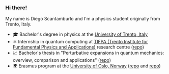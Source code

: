 ### Hi there!
My name is Diego Scantamburlo and I'm a physics student originally from Trento, Italy.
- 🎓 Bachelor's degree in physics at the [University of Trento, Italy](https://www.unitn.it/)
- ⚛️ Internship in quantum computing at [TIFPA (Trento Institute for Fundamental Physics and Applications)](https://www.tifpa.infn.it/) research centre ([repo](https://github.com/diegoscantam/2qubits))
- 📈 Bachelor's thesis in "Perturbative expansions in quantum mechanics: overview, comparison and applications" ([repo](https://github.com/diegoscantam/perturbations))
- 🌍 Erasmus program at the [University of Oslo, Norway](https://www.uio.no/english/) ([repo](https://github.com/martapisci/quantum_slit) and [repo](https://github.com/CloriCaprile/penning_trap))
